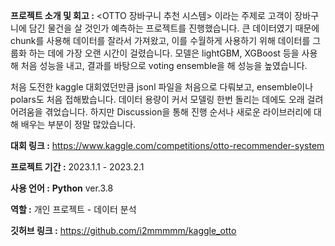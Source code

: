 **프로젝트 소개 및 회고 :** <OTTO 장바구니 추천 시스템> 이라는 주제로 고객이 장바구니에 담긴 물건을 살 것인가 예측하는 프로젝트를 진행했습니다. 큰 데이터였기 때문에 chunk를 사용해 데이터를 잘라서 가져왔고, 이를 수월하게 사용하기 위해 데이터를 그룹화 하는 데에 가장 오랜 시간이 걸렸습니다. 모델은 lightGBM, XGBoost 등을 사용해 처음 성능을 내고, 결과를 바탕으로 voting ensemble을 해 성능을 높였습니다.

처음 도전한 kaggle 대회였던만큼 jsonl 파일을 처음으로 다뤄보고, ensemble이나 polars도 처음 접해봤습니다. 데이터 용량이 커서 모델링 한번 돌리는 데에도 오래 걸려 어려움을 겪었습니다. 하지만 Discussion을 통해 진행 순서나 새로운 라이브러리에 대해 배우는 부분이 정말 많았습니다.

**대회 링크 :** https://www.kaggle.com/competitions/otto-recommender-system

**프로젝트 기간 :** 2023.1.1 - 2023.2.1

**사용 언어 :**  **Python** ver.3.8

**역할 :** 개인 프로젝트 - 데이터 분석

**깃허브 링크 :** https://github.com/i2mmmmm/kaggle_otto
